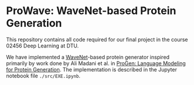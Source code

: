 # ProWave: WaveNet-based Protein Generation
This repository contains all code required for our final project in the course 02456 Deep Learning at DTU.

We have implemented a [WaveNet](https://deepmind.com/blog/article/wavenet-generative-model-raw-audio)-based protein generator inspired primarily by work done by Ali Madani et al. in [ProGen: Language Modeling for Protein Generation](https://arxiv.org/pdf/2004.03497.pdf). The implementation is described in the Jupyter notebook file `./src/EXE.ipynb`.


